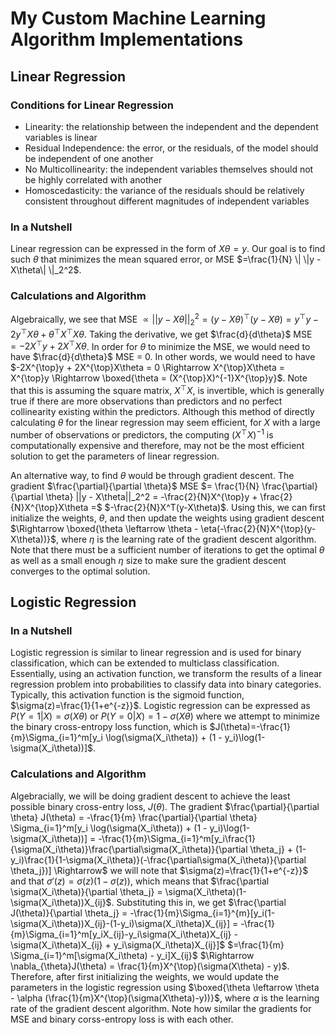 # My Custom Machine Learning Algorithm Implementations

## Linear Regression

### Conditions for Linear Regression
- Linearity: the relationship between the independent and the dependent variables is linear
- Residual Independence: the error, or the residuals, of the model should be independent of one another
- No Multicollinearity: the independent variables themselves should not be highly correlated with another
- Homoscedasticity: the variance of the residuals should be relatively consistent throughout different magnitudes of independent variables

### In a Nutshell

Linear regression can be expressed in the form of $X\theta = y$. Our goal is to find such $\theta$ that minimizes the mean squared error, or MSE $=\frac{1}{N} \| \|y - X\theta\| \|_2^2$.


### Calculations and Algorithm

Algebraically, we see that MSE $\propto ||y-X\theta||_2^2 = (y-X\theta)^{\top}(y-X\theta) = y^{\top}y - 2y^{\top}X\theta + \theta^{\top}X^{\top}X\theta$.
Taking the derivative, we get $\frac{d}{d\theta}$ MSE $= -2X^{\top}y + 2X^{\top}X\theta$. In order for $\theta$ to minimize the MSE, we would need to have $\frac{d}{d\theta}$ MSE = 0.
In other words, we would need to have $-2X^{\top}y + 2X^{\top}X\theta = 0 \Rightarrow X^{\top}X\theta = X^{\top}y \Rightarrow \boxed{\theta = (X^{\top}X)^{-1}X^{\top}y}$.
Note that this is assuming the square matrix, $X^{\top}X$, is invertible, which is generally true if there are more observations than predictors and no perfect collinearity existing within the predictors.
Although this method of directly calculating $\theta$ for the linear regression may seem efficient, for $X$ with a large number of observations or predictors, the computing $(X^{\top}X)^{-1}$ is computationally expensive and therefore, may not be the most efficient solution to get the parameters of linear regression.

An alternative way, to find $\theta$ would be through gradient descent. The gradient $\frac{\partial}{\partial \theta}$ MSE $= \frac{1}{N} \frac{\partial}{\partial \theta} ||y - X\theta||_2^2 = -\frac{2}{N}X^{\top}y + \frac{2}{N}X^{\top}X\theta =$
$-\frac{2}{N}X^T(y-X\theta)$. Using this, we can first initialize the weights, $\theta$, and then update the weights using gradient descent $\Rightarrow \boxed{\theta \leftarrow \theta - \eta(-\frac{2}{N}X^{\top}(y-X\theta))}$, where $\eta$ is the learning rate of the gradient descent algorithm. Note that there must be a sufficient number of iterations to get the optimal $\theta$ as well as a small enough $\eta$ size to make sure the gradient descent converges to the optimal solution.

## Logistic Regression

### In a Nutshell
 Logistic regression is similar to linear regression and is used for binary classification, which can be extended to multiclass classification. Essentially, using an activation function, we transform the results of a linear regression problem into probabilities to classify data into binary categories. Typically, this activation function is the sigmoid function, $\sigma(z)=\frac{1}{1+e^{-z}}$. Logistic regression can be expressed as $P(Y=1|X)=\sigma(X\theta)$ or $P(Y=0|X)=1-\sigma(X\theta)$ where we attempt to minimize the binary cross-entropy loss function, which is $J(\theta)=-\frac{1}{m}\Sigma_{i=1}^m[y_i \log(\sigma(X_i\theta)) + (1 - y_i)\log(1-\sigma(X_i\theta))]$.


 ### Calculations and Algorithm

Algebracially, we will be doing gradient descent to achieve the least possible binary cross-entry loss, $J(\theta)$. The gradient $\frac{\partial}{\partial \theta} J(\theta) = -\frac{1}{m} \frac{\partial}{\partial \theta} \Sigma_{i=1}^m[y_i \log(\sigma(X_i\theta)) + (1 - y_i)\log(1-\sigma(X_i\theta))] = -\frac{1}{m}\Sigma_{i=1}^m[y_i\frac{1}{\sigma(X_i\theta)}\frac{\partial\sigma(X_i\theta)}{\partial \theta_j} + (1-y_i)\frac{1}{1-\sigma(X_i\theta)}(-\frac{\partial\sigma(X_i\theta)}{\partial \theta_j})] \Rightarrow$ we will note that $\sigma(z)=\frac{1}{1+e^{-z}}$ and that $\sigma'(z)=\sigma(z)(1-\sigma(z))$, which means that $\frac{\partial \sigma(X_i\theta)}{\partial \theta_j} = \sigma(X_i\theta)(1-\sigma(X_i\theta))X_{ij}$. Substituting this in, we get $\frac{\partial J(\theta)}{\partial \theta_j} = -\frac{1}{m}\Sigma_{i=1}^{m}[y_i(1-\sigma(X_i\theta))X_{ij}-(1-y_i)\sigma(X_i\theta)X_{ij}] = -\frac{1}{m}\Sigma_{i=1}^m[y_iX_{ij}-y_i\sigma(X_i\theta)X_{ij} - \sigma(X_i\theta)X_{ij} + y_i\sigma(X_i\theta)X_{ij}]$ $=\frac{1}{m} \Sigma_{i=1}^m[\sigma(X_i\theta) - y_i]X_{ij}$ $\Rightarrow \nabla_{\theta}J(\theta) = \frac{1}{m}X^{\top}(\sigma(X\theta) - y)$. Therefore, after first initializing the weights, we would update the parameters in the logistic regression using $\boxed{\theta \leftarrow \theta - \alpha (\frac{1}{m}X^{\top}(\sigma(X\theta)-y))}$, where $\alpha$ is the learning rate of the gradient descent algorithm. Note how similar the gradients for MSE and binary corss-entropy loss is with each other.
